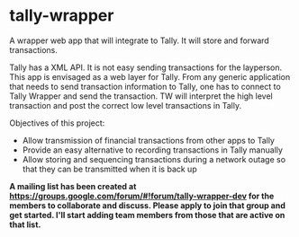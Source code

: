 tally-wrapper
=============

A wrapper web app that will integrate to Tally. It will store and forward transactions.

Tally has a XML API. It is not easy sending transactions for the layperson. This app is envisaged as a web layer for Tally. From any generic application that needs to send transaction information to Tally, one has to connect to Tally Wrapper and send the transaction. TW will interpret the high level transaction and post the correct low level transactions in Tally.

Objectives of this project:
* Allow transmission of financial transactions from other apps to Tally
* Provide an easy alternative to recording transactions in Tally manually
* Allow storing and sequencing transactions during a network outage so that they can be transmitted when it is back up

**A mailing list has been created at https://groups.google.com/forum/#!forum/tally-wrapper-dev for the members to collaborate and discuss. Please apply to join that group and get started. I'll start adding team members from those that are active on that list.**
